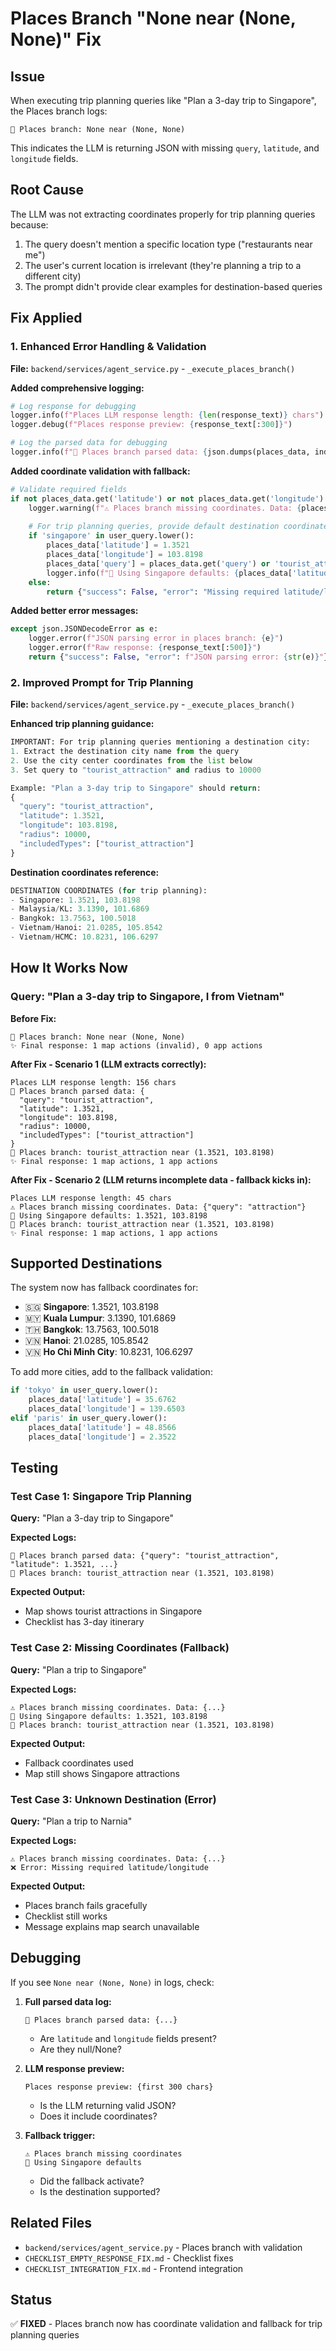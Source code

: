 # Places Branch "None near (None, None)" Fix

## Issue
When executing trip planning queries like "Plan a 3-day trip to Singapore", the Places branch logs:
```
📍 Places branch: None near (None, None)
```

This indicates the LLM is returning JSON with missing `query`, `latitude`, and `longitude` fields.

## Root Cause
The LLM was not extracting coordinates properly for trip planning queries because:
1. The query doesn't mention a specific location type ("restaurants near me")
2. The user's current location is irrelevant (they're planning a trip to a different city)
3. The prompt didn't provide clear examples for destination-based queries

## Fix Applied

### 1. Enhanced Error Handling & Validation
**File:** `backend/services/agent_service.py` - `_execute_places_branch()`

**Added comprehensive logging:**
```python
# Log response for debugging
logger.info(f"Places LLM response length: {len(response_text)} chars")
logger.debug(f"Places response preview: {response_text[:300]}")

# Log the parsed data for debugging
logger.info(f"📍 Places branch parsed data: {json.dumps(places_data, indent=2)}")
```

**Added coordinate validation with fallback:**
```python
# Validate required fields
if not places_data.get('latitude') or not places_data.get('longitude'):
    logger.warning(f"⚠️ Places branch missing coordinates. Data: {places_data}")
    
    # For trip planning queries, provide default destination coordinates
    if 'singapore' in user_query.lower():
        places_data['latitude'] = 1.3521
        places_data['longitude'] = 103.8198
        places_data['query'] = places_data.get('query') or 'tourist_attraction'
        logger.info(f"📍 Using Singapore defaults: {places_data['latitude']}, {places_data['longitude']}")
    else:
        return {"success": False, "error": "Missing required latitude/longitude"}
```

**Added better error messages:**
```python
except json.JSONDecodeError as e:
    logger.error(f"JSON parsing error in places branch: {e}")
    logger.error(f"Raw response: {response_text[:500]}")
    return {"success": False, "error": f"JSON parsing error: {str(e)}"}
```

### 2. Improved Prompt for Trip Planning
**File:** `backend/services/agent_service.py` - `_execute_places_branch()`

**Enhanced trip planning guidance:**
```python
IMPORTANT: For trip planning queries mentioning a destination city:
1. Extract the destination city name from the query
2. Use the city center coordinates from the list below
3. Set query to "tourist_attraction" and radius to 10000

Example: "Plan a 3-day trip to Singapore" should return:
{
  "query": "tourist_attraction",
  "latitude": 1.3521,
  "longitude": 103.8198,
  "radius": 10000,
  "includedTypes": ["tourist_attraction"]
}
```

**Destination coordinates reference:**
```python
DESTINATION COORDINATES (for trip planning):
- Singapore: 1.3521, 103.8198
- Malaysia/KL: 3.1390, 101.6869
- Bangkok: 13.7563, 100.5018
- Vietnam/Hanoi: 21.0285, 105.8542
- Vietnam/HCMC: 10.8231, 106.6297
```

## How It Works Now

### Query: "Plan a 3-day trip to Singapore, I from Vietnam"

**Before Fix:**
```
📍 Places branch: None near (None, None)
✨ Final response: 1 map actions (invalid), 0 app actions
```

**After Fix - Scenario 1 (LLM extracts correctly):**
```
Places LLM response length: 156 chars
📍 Places branch parsed data: {
  "query": "tourist_attraction",
  "latitude": 1.3521,
  "longitude": 103.8198,
  "radius": 10000,
  "includedTypes": ["tourist_attraction"]
}
📍 Places branch: tourist_attraction near (1.3521, 103.8198)
✨ Final response: 1 map actions, 1 app actions
```

**After Fix - Scenario 2 (LLM returns incomplete data - fallback kicks in):**
```
Places LLM response length: 45 chars
⚠️ Places branch missing coordinates. Data: {"query": "attraction"}
📍 Using Singapore defaults: 1.3521, 103.8198
📍 Places branch: tourist_attraction near (1.3521, 103.8198)
✨ Final response: 1 map actions, 1 app actions
```

## Supported Destinations

The system now has fallback coordinates for:
- 🇸🇬 **Singapore**: 1.3521, 103.8198
- 🇲🇾 **Kuala Lumpur**: 3.1390, 101.6869
- 🇹🇭 **Bangkok**: 13.7563, 100.5018
- 🇻🇳 **Hanoi**: 21.0285, 105.8542
- 🇻🇳 **Ho Chi Minh City**: 10.8231, 106.6297

To add more cities, add to the fallback validation:
```python
if 'tokyo' in user_query.lower():
    places_data['latitude'] = 35.6762
    places_data['longitude'] = 139.6503
elif 'paris' in user_query.lower():
    places_data['latitude'] = 48.8566
    places_data['longitude'] = 2.3522
```

## Testing

### Test Case 1: Singapore Trip Planning
**Query:** "Plan a 3-day trip to Singapore"

**Expected Logs:**
```
📍 Places branch parsed data: {"query": "tourist_attraction", "latitude": 1.3521, ...}
📍 Places branch: tourist_attraction near (1.3521, 103.8198)
```

**Expected Output:**
- Map shows tourist attractions in Singapore
- Checklist has 3-day itinerary

### Test Case 2: Missing Coordinates (Fallback)
**Query:** "Plan a trip to Singapore"

**Expected Logs:**
```
⚠️ Places branch missing coordinates. Data: {...}
📍 Using Singapore defaults: 1.3521, 103.8198
📍 Places branch: tourist_attraction near (1.3521, 103.8198)
```

**Expected Output:**
- Fallback coordinates used
- Map still shows Singapore attractions

### Test Case 3: Unknown Destination (Error)
**Query:** "Plan a trip to Narnia"

**Expected Logs:**
```
⚠️ Places branch missing coordinates. Data: {...}
❌ Error: Missing required latitude/longitude
```

**Expected Output:**
- Places branch fails gracefully
- Checklist still works
- Message explains map search unavailable

## Debugging

If you see `None near (None, None)` in logs, check:

1. **Full parsed data log:**
   ```
   📍 Places branch parsed data: {...}
   ```
   - Are `latitude` and `longitude` fields present?
   - Are they null/None?

2. **LLM response preview:**
   ```
   Places response preview: {first 300 chars}
   ```
   - Is the LLM returning valid JSON?
   - Does it include coordinates?

3. **Fallback trigger:**
   ```
   ⚠️ Places branch missing coordinates
   📍 Using Singapore defaults
   ```
   - Did the fallback activate?
   - Is the destination supported?

## Related Files
- `backend/services/agent_service.py` - Places branch with validation
- `CHECKLIST_EMPTY_RESPONSE_FIX.md` - Checklist fixes
- `CHECKLIST_INTEGRATION_FIX.md` - Frontend integration

## Status
✅ **FIXED** - Places branch now has coordinate validation and fallback for trip planning queries

